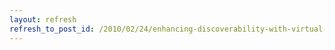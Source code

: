 ```yaml
---
layout: refresh
refresh_to_post_id: /2010/02/24/enhancing-discoverability-with-virtual-shelf-browse-andreas-orphanides-cory-lown-and-emily-lynema-code4lib-2010
---
```

